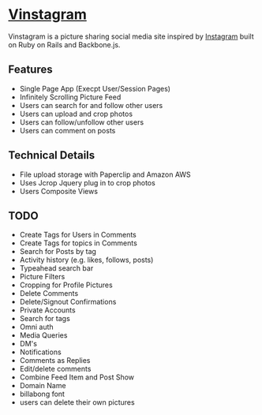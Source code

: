 # [Vinstagram](https://vinstagram.herokuapp.com)

Vinstagram is a picture sharing social media site inspired by [Instagram](www.instagram.com) built on Ruby on Rails and Backbone.js.

## Features
- Single Page App (Execpt User/Session Pages)
- Infinitely Scrolling Picture Feed
- Users can search for and follow other users
- Users can upload and crop photos
- Users can follow/unfollow other users
- Users can comment on posts

## Technical Details
 - File upload storage with Paperclip and Amazon AWS
 - Uses Jcrop Jquery plug in to crop photos
 - Users Composite Views

## TODO
- Create Tags for Users in Comments
- Create Tags for topics in Comments
- Search for Posts by tag
- Activity history (e.g. likes, follows, posts)
- Typeahead search bar
- Picture Filters
- Cropping for Profile Pictures
- Delete Comments
- Delete/Signout Confirmations
- Private Accounts
- Search for tags
- Omni auth
- Media Queries
- DM's
- Notifications
- Comments as Replies
- Edit/delete comments
- Combine Feed Item and Post Show
- Domain Name
- billabong font
- users can delete their own pictures
